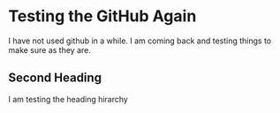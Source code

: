 # Testing the GitHub Again
I have not used github in a while. I am coming back and testing things to make sure as they are.

## Second Heading
I am testing the heading hirarchy
